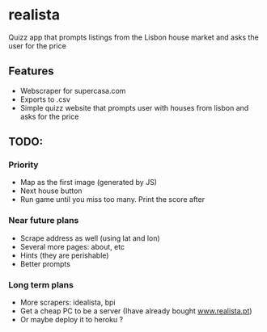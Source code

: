 # realista

Quizz app that prompts listings from the Lisbon house market and asks the user for the price

## Features

- Webscraper for supercasa.com
- Exports to .csv
- Simple quizz website that prompts user with houses from lisbon and asks for the price

## TODO:

### Priority

- Map as the first image (generated by JS)
- Next house button
- Run game until you miss too many. Print the score after

### Near future plans

- Scrape address as well (using lat and lon)
- Several more pages: about, etc
- Hints (they are perishable)
- Better prompts



### Long term plans

- More scrapers: idealista, bpi
- Get a cheap PC to be a server (Ihave already bought www.realista.pt)
- Or maybe deploy it to heroku ?
